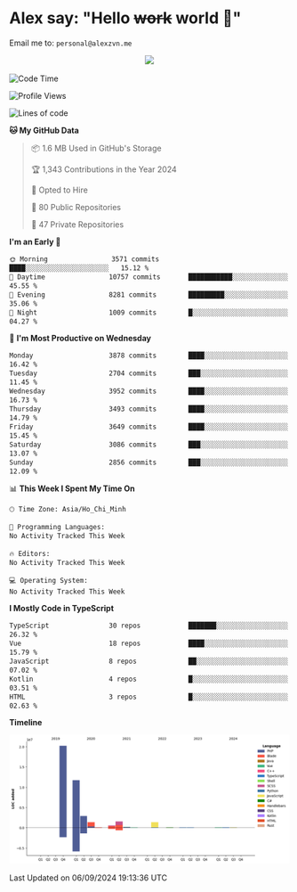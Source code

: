 # Alex say: "Hello ~~work~~ world 🐾"
Email me to: `personal@alexzvn.me`


<p align=center>
  <a href="https://skillicons.dev">
    <img src="https://skillicons.dev/icons?i=ts,js,php,nodejs,bun,vue,nuxt,react,svelte,tauri,laravel,rust,mongodb,docker,electron,redis,rabbitmq,tailwind,git,cloudflare,elysia,mysql,nginx,rollupjs,sentry,ubuntu,yarn,html,css,vite" />
  </a>
</p>

<!--START_SECTION:waka-->
![Code Time](http://img.shields.io/badge/Code%20Time-1%2C066%20hrs%2055%20mins-blue)

![Profile Views](http://img.shields.io/badge/Profile%20Views-0-blue)

![Lines of code](https://img.shields.io/badge/From%20Hello%20World%20I%27ve%20Written-40.5%20million%20lines%20of%20code-blue)

**🐱 My GitHub Data** 

> 📦 1.6 MB Used in GitHub's Storage 
 > 
> 🏆 1,343 Contributions in the Year 2024
 > 
> 💼 Opted to Hire
 > 
> 📜 80 Public Repositories 
 > 
> 🔑 47 Private Repositories 
 > 
**I'm an Early 🐤** 

```text
🌞 Morning                3571 commits        ████░░░░░░░░░░░░░░░░░░░░░   15.12 % 
🌆 Daytime                10757 commits       ███████████░░░░░░░░░░░░░░   45.55 % 
🌃 Evening                8281 commits        █████████░░░░░░░░░░░░░░░░   35.06 % 
🌙 Night                  1009 commits        █░░░░░░░░░░░░░░░░░░░░░░░░   04.27 % 
```
📅 **I'm Most Productive on Wednesday** 

```text
Monday                   3878 commits        ████░░░░░░░░░░░░░░░░░░░░░   16.42 % 
Tuesday                  2704 commits        ███░░░░░░░░░░░░░░░░░░░░░░   11.45 % 
Wednesday                3952 commits        ████░░░░░░░░░░░░░░░░░░░░░   16.73 % 
Thursday                 3493 commits        ████░░░░░░░░░░░░░░░░░░░░░   14.79 % 
Friday                   3649 commits        ████░░░░░░░░░░░░░░░░░░░░░   15.45 % 
Saturday                 3086 commits        ███░░░░░░░░░░░░░░░░░░░░░░   13.07 % 
Sunday                   2856 commits        ███░░░░░░░░░░░░░░░░░░░░░░   12.09 % 
```


📊 **This Week I Spent My Time On** 

```text
🕑︎ Time Zone: Asia/Ho_Chi_Minh

💬 Programming Languages: 
No Activity Tracked This Week

🔥 Editors: 
No Activity Tracked This Week

💻 Operating System: 
No Activity Tracked This Week
```

**I Mostly Code in TypeScript** 

```text
TypeScript               30 repos            ███████░░░░░░░░░░░░░░░░░░   26.32 % 
Vue                      18 repos            ████░░░░░░░░░░░░░░░░░░░░░   15.79 % 
JavaScript               8 repos             ██░░░░░░░░░░░░░░░░░░░░░░░   07.02 % 
Kotlin                   4 repos             █░░░░░░░░░░░░░░░░░░░░░░░░   03.51 % 
HTML                     3 repos             █░░░░░░░░░░░░░░░░░░░░░░░░   02.63 % 
```



**Timeline**

![Lines of Code chart](https://raw.githubusercontent.com/alexzvn/alexzvn/main/assets/bar_graph.png)


 Last Updated on 06/09/2024 19:13:36 UTC
<!--END_SECTION:waka-->
